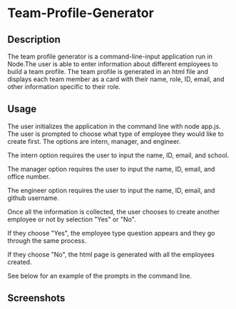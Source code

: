 # Team-Profile-Generator

## Description

The team profile generator is a command-line-input application run in Node.The user is able to enter information about different employees to build a team profile. The team profile is generated in an html file and displays each team member as a card with their name, role, ID, email, and other information specific to their role. 


## Usage

The user initializes the application in the command line with node app.js. The user is prompted to choose what type of employee they would like to create first. The options are intern, manager, and engineer.

The intern option requires the user to input the name, ID, email, and school.

The manager option requires the user to input the name, ID, email, and office number.

The engineer option requires the user to input the name, ID, email, and github username.

Once all the information is collected, the user chooses to create another employee or not by selection "Yes" or "No".

If they choose "Yes", the employee type question appears and they go through the same process.

If they choose "No", the html page is generated with all the employees created.

See below for an example of the prompts in the command line.

## Screenshots


